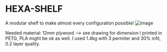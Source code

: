 # HEXA-SHELF
A modular shelf to make almost every configuration possible!
![image](https://user-images.githubusercontent.com/50234008/120808227-27720380-c549-11eb-88f8-5ca3f4113d3d.png)

Needed material: 
12mm plywood --> see drawing for dimension
I printed in PETG, PLA might be ok as well. I used 1.4kg with 3 permiter and 30% infil, 0.2 layer quality.
